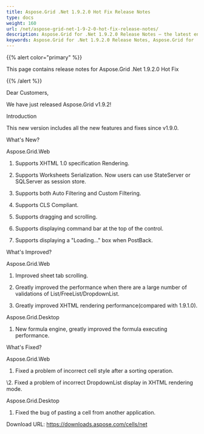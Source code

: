 ```yaml
---
title: Aspose.Grid .Net 1.9.2.0 Hot Fix Release Notes
type: docs
weight: 160
url: /net/aspose-grid-net-1-9-2-0-hot-fix-release-notes/
description: Aspose.Grid for .Net 1.9.2.0 Release Notes – the latest enhancements, new features, and fixes.
keywords: Aspose.Grid for .Net 1.9.2.0 Release Notes, Aspose.Grid for .Net 1.9.2.0 updates and fixes
---
```


{{% alert color="primary" %}}

This page contains release notes for Aspose.Grid .Net 1.9.2.0 Hot Fix

{{% /alert %}}

Dear Customers,

We have just released Aspose.Grid v1.9.2!

Introduction

This new version includes all the new features and fixes since v1.9.0.

What's New?

Aspose.Grid.Web

1. Supports XHTML 1.0 specification Rendering.

2. Supports Worksheets Serialization. Now users can use StateServer or SQLServer as session store.

3. Supports both Auto Filtering and Custom Filtering.

4. Supports CLS Compliant.

5. Supports dragging and scrolling.

6. Supports displaying command bar at the top of the control.

7. Supports displaying a "Loading..." box when PostBack.

What's Improved?

Aspose.Grid.Web

1. Improved sheet tab scrolling.

2. Greatly improved the performance when there are a large number of validations of List/FreeList/DropdownList.

3. Greatly improved XHTML rendering performance(compared with 1.9.1.0).

Aspose.Grid.Desktop

1. New formula engine, greatly improved the formula executing performance.

What's Fixed?

Aspose.Grid.Web

1. Fixed a problem of incorrect cell style after a sorting operation.

\2. Fixed a problem of incorrect DropdownList display in XHTML rendering mode.

Aspose.Grid.Desktop

1. Fixed the bug of pasting a cell from another application.

Download URL: <https://downloads.aspose.com/cells/net>

